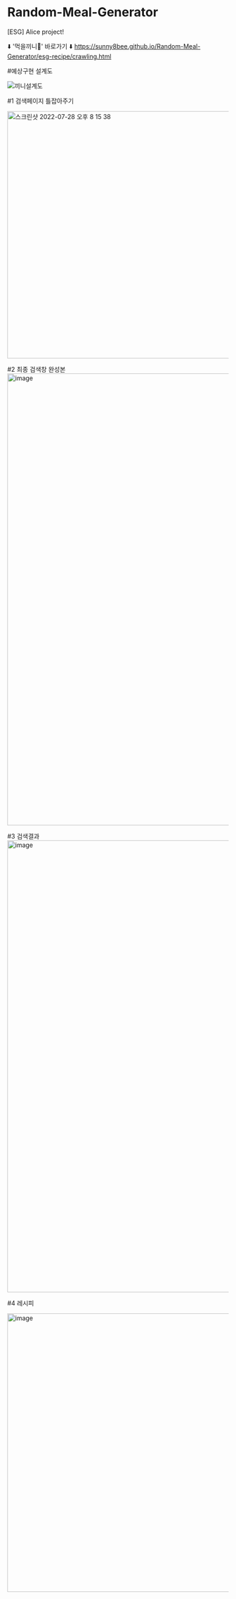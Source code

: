 # Random-Meal-Generator
[ESG] Alice project!

⬇️ '먹을끼니🤔' 바로가기 ⬇️
https://sunny8bee.github.io/Random-Meal-Generator/esg-recipe/crawling.html


#예상구현 설계도

![끼니설계도](https://user-images.githubusercontent.com/102340541/181496603-a278d6ce-cace-49a4-b4f3-ac4faa7e9c43.png)


#1 검색페이지 틀잡아주기


<img width="562" alt="스크린샷 2022-07-28 오후 8 15 38" src="https://user-images.githubusercontent.com/102340541/181495558-ca8de2b2-ae1b-4cde-a593-79e26fd35e58.png">


#2 최종 검색창 완성본
<img width="1027" alt="image" src="https://user-images.githubusercontent.com/102340541/188267129-95ea25ef-d656-4d0a-a2a7-14ecd363b0c9.png">


#3 검색결과 
<img width="1027" alt="image" src="https://user-images.githubusercontent.com/102340541/188267199-3b2559cd-6173-4da0-8f56-96263719700f.png">



#4 레시피 


<img width="633" alt="image" src="https://user-images.githubusercontent.com/102340541/188267238-5ccf52f7-2372-4472-98da-207b128d1b3b.png">

